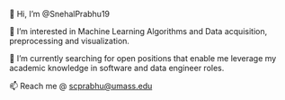 <!--
**SnehalPrabhu19/SnehalPrabhu19** is a ✨ _special_ ✨ repository because its `README.md` (this file) appears on your GitHub profile.

Here are some ideas to get you started:

- 🔭 I’m currently working on ...
- 🌱 I’m currently learning ...
- 👯 I’m looking to collaborate on ...
- 🤔 I’m looking for help with ...
- 💬 Ask me about ...
- 📫 How to reach me: ...
- 😄 Pronouns: ...
- ⚡ Fun fact: ...
-->

👋 Hi, I’m @SnehalPrabhu19

👀 I’m interested in Machine Learning Algorithms and Data acquisition, preprocessing and visualization.

🌱 I’m currently searching for open positions that enable me leverage my academic knowledge in software and data engineer roles.

📫 Reach me @ scprabhu@umass.edu
